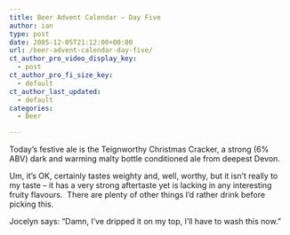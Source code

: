 ```yaml
---
title: Beer Advent Calendar – Day Five
author: ian
type: post
date: 2005-12-05T21:12:00+00:00
url: /beer-advent-calendar-day-five/
ct_author_pro_video_display_key:
  - post
ct_author_pro_fi_size_key:
  - default
ct_author_last_updated:
  - default
categories:
  - Beer

---
```

Today&#8217;s festive ale is the Teignworthy Christmas Cracker, a strong (6% ABV) dark and warming malty bottle conditioned ale from deepest Devon.

Um, it&#8217;s OK, certainly tastes weighty and, well, worthy, but it isn&#8217;t really to my taste &#8211; it has a very strong aftertaste yet is lacking in any interesting fruity flavours.&nbsp;&nbsp;There are plenty of other things I&#8217;d rather drink before picking this.

Jocelyn says: &#8220;Damn, I&#8217;ve dripped it on my top, I&#8217;ll have to wash this now.&#8221;